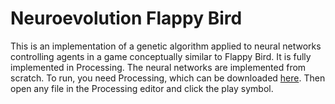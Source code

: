 # Neuroevolution Flappy Bird

This is an implementation of a genetic algorithm applied to neural networks controlling agents in a game conceptually similar to Flappy Bird. It is fully implemented in Processing. The neural networks are implemented from scratch. To run, you need Processing, which can be downloaded [here](https://processing.org/). Then open any file in the Processing editor and click the play symbol.
